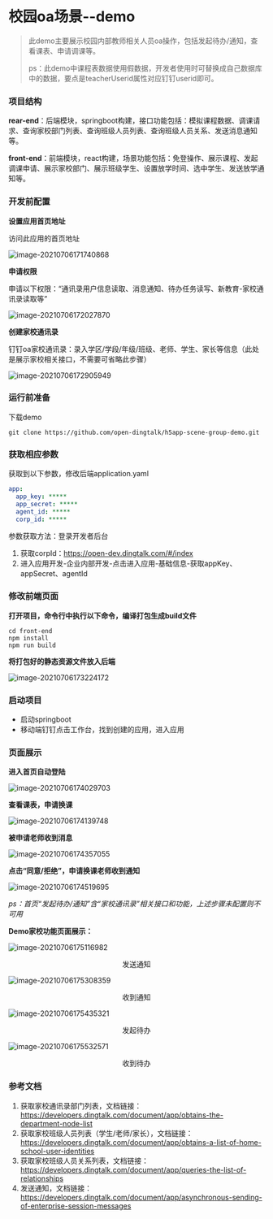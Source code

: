 # 校园oa场景--demo
> 此demo主要展示校园内部教师相关人员oa操作，包括发起待办/通知，查看课表、申请调课等。
>
> ps：此demo中课程表数据使用假数据，开发者使用时可替换成自己数据库中的数据，要点是teacherUserid属性对应钉钉userid即可。



### 项目结构

**rear-end**：后端模块，springboot构建，接口功能包括：模拟课程数据、调课请求、查询家校部门列表、查询班级人员列表、查询班级人员关系、发送消息通知等。

**front-end**：前端模块，react构建，场景功能包括：免登操作、展示课程、发起调课申请、展示家校部门、展示班级学生、设置放学时间、选中学生、发送放学通知等。



### 开发前配置

**设置应用首页地址**

访问此应用的首页地址

![image-20210706171740868](https://img.alicdn.com/imgextra/i4/O1CN01C9ta8k1L3KzzYEPiH_!!6000000001243-2-tps-953-517.png)



**申请权限**

申请以下权限：“通讯录用户信息读取、消息通知、待办任务读写、新教育-家校通讯录读取等”

![image-20210706172027870](https://img.alicdn.com/imgextra/i3/O1CN016WCr6428wDdBhkWi6_!!6000000007996-2-tps-1358-571.png)

**创建家校通讯录**

钉钉oa家校通讯录：录入学区/学段/年级/班级、老师、学生、家长等信息（此处是展示家校相关接口，不需要可省略此步骤）

![image-20210706172905949](https://img.alicdn.com/imgextra/i2/O1CN01x92Pc71fGQdVsqmJA_!!6000000003979-2-tps-829-525.png)



### 运行前准备

 下载demo

```shell
git clone https://github.com/open-dingtalk/h5app-scene-group-demo.git
```

### 获取相应参数

获取到以下参数，修改后端application.yaml

```yaml
app:
  app_key: *****
  app_secret: *****
  agent_id: *****
  corp_id: *****
```

参数获取方法：登录开发者后台

1. 获取corpId：https://open-dev.dingtalk.com/#/index
2. 进入应用开发-企业内部开发-点击进入应用-基础信息-获取appKey、appSecret、agentId

### 修改前端页面

**打开项目，命令行中执行以下命令，编译打包生成build文件**

```shell
cd front-end
npm install
npm run build
```

**将打包好的静态资源文件放入后端**

![image-20210706173224172](https://img.alicdn.com/imgextra/i2/O1CN01QLp1Qw1TCVrPddfjZ_!!6000000002346-2-tps-322-521.png)

### 启动项目

- 启动springboot
- 移动端钉钉点击工作台，找到创建的应用，进入应用

### 页面展示

**进入首页自动登陆**

![image-20210706174029703](https://img.alicdn.com/imgextra/i4/O1CN017ExZDY1sF8Y5TOgJD_!!6000000005736-2-tps-446-165.png)

**查看课表，申请换课**

![image-20210706174139748](https://img.alicdn.com/imgextra/i4/O1CN01KtRIKK1Y5FgQobJiP_!!6000000003007-2-tps-447-728.png)

**被申请老师收到消息**

![image-20210706174357055](https://img.alicdn.com/imgextra/i3/O1CN01V92vfD28tveTRyK7o_!!6000000007991-2-tps-910-438.png)

**点击“同意/拒绝”，申请换课老师收到通知**

![image-20210706174519695](https://img.alicdn.com/imgextra/i2/O1CN01TYzfsj1XIhg90WTRx_!!6000000002901-2-tps-450-192.png)



*ps：首页“发起待办/通知”含“家校通讯录”相关接口和功能，上述步骤未配置则不可用*

**Demo家校功能页面展示：**

![image-20210706175116982](https://img.alicdn.com/imgextra/i2/O1CN01utUs6t1qWsf9wkJFI_!!6000000005504-2-tps-443-493.png)

<center>发送通知</center>



![image-20210706175308359](https://img.alicdn.com/imgextra/i3/O1CN01LFr3fm1Rr9m8k2Lej_!!6000000002164-2-tps-428-110.png)

<center>收到通知</center>



![image-20210706175435321](https://img.alicdn.com/imgextra/i2/O1CN01I7dxZj1zZvq4wSDV9_!!6000000006729-2-tps-446-815.png)

<center>发起待办</center>



![image-20210706175532571](https://img.alicdn.com/imgextra/i2/O1CN01NtE9PW1uYwtC1yGPi_!!6000000006050-2-tps-315-188.png)

<center>收到待办</center>



### 参考文档

1. 获取家校通讯录部门列表，文档链接：https://developers.dingtalk.com/document/app/obtains-the-department-node-list
2. 获取家校班级人员列表（学生/老师/家长），文档链接：https://developers.dingtalk.com/document/app/obtains-a-list-of-home-school-user-identities
3. 获取家校班级人员关系列表，文档链接：https://developers.dingtalk.com/document/app/queries-the-list-of-relationships
4. 发送通知，文档链接：https://developers.dingtalk.com/document/app/asynchronous-sending-of-enterprise-session-messages
